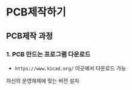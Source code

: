 # PCB제작하기

## PCB제작 과정
### 1. PCB 만드는 프로그램 다운로드

- `https://www.kicad.org/` 이곳에서 다운로드 가능

자신의 운영체제에 맞는 버전 설치

